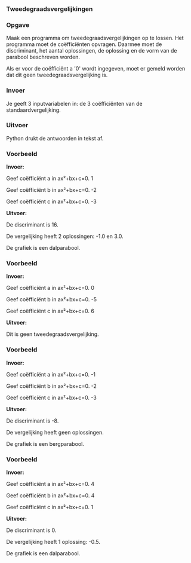 ### Tweedegraadsvergelijkingen

### Opgave

Maak een programma om tweedegraadsvergelijkingen op te lossen. Het programma moet de coëfficiënten opvragen. Daarmee moet de discriminant, het aantal oplossingen, de oplossing en de vorm van de parabool beschreven worden.

Als er voor de coëfficiënt a '0' wordt ingegeven, moet er gemeld worden dat dit geen tweedegraadsvergelijking is.

### Invoer

Je geeft 3 inputvariabelen in: de 3 coëfficiënten van de standaardvergelijking.

### Uitvoer

Python drukt de antwoorden in tekst af.

### Voorbeeld

**Invoer:**

Geef coëfficiënt a in ax²+bx+c=0. 1

Geef coëfficiënt b in ax²+bx+c=0. -2

Geef coëfficiënt c in ax²+bx+c=0. -3

**Uitvoer:**

De discriminant is 16.

De vergelijking heeft 2 oplossingen: -1.0 en 3.0.

De grafiek is een dalparabool.

### Voorbeeld

**Invoer:**

Geef coëfficiënt a in ax²+bx+c=0. 0

Geef coëfficiënt b in ax²+bx+c=0. -5

Geef coëfficiënt c in ax²+bx+c=0. 6

**Uitvoer:**

Dit is geen tweedegraadsvergelijking.

### Voorbeeld

**Invoer:**

Geef coëfficiënt a in ax²+bx+c=0. -1

Geef coëfficiënt b in ax²+bx+c=0. -2

Geef coëfficiënt c in ax²+bx+c=0. -3

**Uitvoer:**

De discriminant is -8.

De vergelijking heeft geen oplossingen.

De grafiek is een bergparabool.

### Voorbeeld

**Invoer:**

Geef coëfficiënt a in ax²+bx+c=0. 4

Geef coëfficiënt b in ax²+bx+c=0. 4

Geef coëfficiënt c in ax²+bx+c=0. 1

**Uitvoer:**

De discriminant is 0.

De vergelijking heeft 1 oplossing: -0.5.

De grafiek is een dalparabool.
